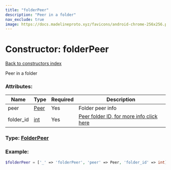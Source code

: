 ```yaml
---
title: "folderPeer"
description: "Peer in a folder"
nav_exclude: true
image: https://docs.madelineproto.xyz/favicons/android-chrome-256x256.png
---
```

# Constructor: folderPeer  
[Back to constructors index](/API_docs/constructors/index.md)



Peer in a folder

### Attributes:

| Name     |    Type       | Required | Description |
|----------|---------------|----------|-------------|
|peer|[Peer](/API_docs/types/Peer.md) | Yes|Folder peer info|
|folder\_id|[int](/API_docs/types/int.md) | Yes|[Peer folder ID, for more info click here](https://core.telegram.org/api/folders#peer-folders)|



### Type: [FolderPeer](/API_docs/types/FolderPeer.md)


### Example:

```php
$folderPeer = ['_' => 'folderPeer', 'peer' => Peer, 'folder_id' => int];
```  
